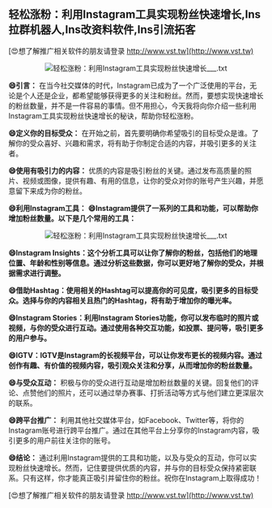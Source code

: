## **轻松涨粉：利用Instagram工具实现粉丝快速增长,Ins拉群机器人,Ins改资料软件,Ins引流拓客**

[😍想了解推广相关软件的朋友请登录 http://www.vst.tw](http://www.vst.tw)

 <center><img src="https://vst.tw/MP4/tuiguang/png/5.png" alt="轻松涨粉：利用Instagram工具实现粉丝快速增长___.txt"></center>

**😄引言：**
在当今社交媒体的时代，Instagram已成为了一个广泛使用的平台，无论是个人还是企业，都希望能够获得更多的关注和粉丝。然而，要想实现快速增长的粉丝数量，并不是一件容易的事情。但不用担心，今天我将向你介绍一些利用Instagram工具实现粉丝快速增长的秘诀，帮助你轻松涨粉。

**😄定义你的目标受众：**
在开始之前，首先要明确你希望吸引的目标受众是谁。了解你的受众喜好、兴趣和需求，将有助于你制定合适的内容，并吸引更多的关注者。

**😄使用有吸引力的内容：**
优质的内容是吸引粉丝的关键。通过发布高质量的照片、视频或图像，提供有趣、有用的信息，让你的受众对你的账号产生兴趣，并愿意留下来成为你的粉丝。

**😄利用Instagram工具：**
**😄Instagram提供了一系列的工具和功能，可以帮助你增加粉丝数量。以下是几个常用的工具：**

 <center><img src="https://vst.tw/MP4/tuiguang/png/6.png" alt="轻松涨粉：利用Instagram工具实现粉丝快速增长___.txt"></center>

**😄Instagram Insights：这个分析工具可以让你了解你的粉丝，包括他们的地理位置、年龄和性别等信息。通过分析这些数据，你可以更好地了解你的受众，并根据需求进行调整。**

**😄借助Hashtag：使用相关的Hashtag可以提高你的可见度，吸引更多的目标受众。选择与你的内容相关且热门的Hashtag，将有助于增加你的曝光率。**

**😄Instagram Stories：利用Instagram Stories功能，你可以发布临时的照片或视频，与你的受众进行互动。通过使用各种交互功能，如投票、提问等，吸引更多的用户参与。**

**😄IGTV：IGTV是Instagram的长视频平台，可以让你发布更长的视频内容。通过创作有趣、有价值的视频内容，吸引观众关注和分享，从而增加你的粉丝数量。**

**😄与受众互动：**
积极与你的受众进行互动是增加粉丝数量的关键。回复他们的评论、点赞他们的照片，还可以通过举办赛事、打折活动等方式与他们建立更深层次的联系。

**😄跨平台推广：**
利用其他社交媒体平台，如Facebook、Twitter等，将你的Instagram账号进行跨平台推广。通过在其他平台上分享你的Instagram内容，吸引更多的用户前往关注你的账号。

**😄结论：**
通过利用Instagram提供的工具和功能，以及与受众的互动，你可以实现粉丝快速增长。然而，记住要提供优质的内容，并与你的目标受众保持紧密联系。只有这样，你才能真正吸引并留住你的粉丝。祝你在Instagram上取得成功！

[😍想了解推广相关软件的朋友请登录 http://www.vst.tw](http://www.vst.tw)



